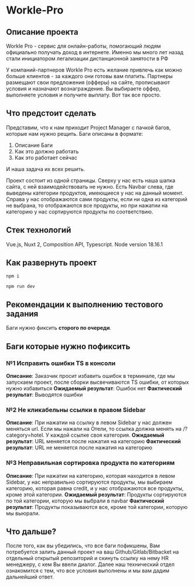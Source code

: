 # Workle-Pro
## Описание проекта

Workle Pro - сервис для онлайн-работы, помогающий людям официально получать доход в интернете. Именно мы много лет назад стали инициатором легализации дистанционной занятости в РФ

У компаний-партнеров Workle Pro есть желание привлечь как можно больше клиентов - за каждого они готовы вам платить. Партнеры размещают свои предложения (офферы) на сайте, прописывают условия и назначают вознаграждение. Вы выбираете оффер, выполняете условия и получите выплату. Вот так все просто.

## Что предстоит сделать

Представим, что к нам приходит Project Manager с пачкой багов, которые нам нужно рещить.
Баги описаны в формате:

1. Описание Баги
2. Как это должно работать
3. Как это работает сейчас

И наша задача их всех решить.

Проект состоит из одной страницы. Сверху у нас есть наша шапка сайта, с ней взаимодействовать не нужно. Есть Navbar слева, где выведены категории продуктов, имеющиеся у нас на данный момент. Справа у нас отображаются сами продукты, если ни одна из категорий не выбрана, то отображаются все продукты, но при нажатии на категорию у нас сортируются продукты по соответствию.

## Стек технологий

Vue.js, Nuxt 2, Composition API, Typescript.
Node version 18.16.1

## Как развернуть проект

```
npm i
```

```
npm run dev
``` 

## Рекомендации к выполнению тестового задания
Баги нужно фиксить **сторого по очереди**.

## Баги которые нужно пофиксить

### №1 Исправить ошибки TS в консоли

**Описание**: Заказчик просит избавить ошибок в терминале, где мы запускаем проект, после сборки высвечиваются TS ошибки, от которых нужно избавиться
**Ожидаемый результат**: Ошибок нет
**Фактический результат**: Выводятся ошибки

### №2 Не кликабельны ссылки в правом Sidebar

**Описание**: При нажатии на ссылку в левом Sidebar у нас должен меняться url. Если мы нажали на Отели, то ссылка должна менять на /?category=hotel. У каждой ссылке своя категория.
**Ожидаемый результат**: URL меняется после нажатия на категорию
**Фактический результат**: URL не меняется после нажатия на категорию

### №3 Неправильная сортировка продукта по категориям

**Описание**: При нажатии на категорию, которая находится в левом Sidebar, у нас неправильно сортируются продукты, мы выбираем категорию, которая равна credit, и у нас отображаются все продукты, кроме этой категории.
**Ожидаемый результат**: Продукты сортируются по той категории, которую мы выбрали в navbar
**Фактический результат**: Продукты показываются все, кроме той категории, которую мы выюрали.

## Что дальше?

После того, как вы убедились, что все баги пофикшены, Вам потребуется залить данный проект на ваш Github/Gitlab/Bitbacket на отдельный открытый репозиторий и скинуть ссылку на нему HR менеджеру, с кем Вы ввели диалог. Далее наш технический отдел ознакомится с тем, что все условия выполнены и мы вам дадим дальнейший ответ.